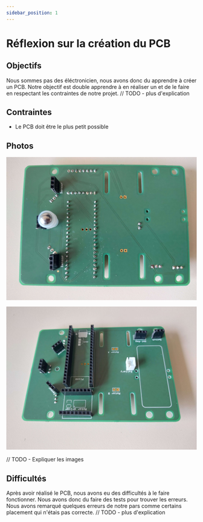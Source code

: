 ```yaml
---
sidebar_position: 1
---
```


# Réflexion sur la création du PCB

## Objectifs
Nous sommes pas des éléctronicien, nous avons donc du apprendre à créer un PCB. Notre objectif est double apprendre à en réaliser un et de le faire en respectant les contraintes de notre projet.
// TODO - plus d'explication

## Contraintes
- Le PCB doit être le plus petit possible

## Photos

![PCB](./img/PCB1.jpg)

![PCB](./img/PCB2.jpg)

// TODO - Expliquer les images

## Difficultés
Après avoir réalisé le PCB, nous avons eu des difficultés à le faire fonctionner. Nous avons donc du faire des tests pour trouver les erreurs. Nous avons remarqué quelques erreurs de notre pars comme certains placement qui n'étais pas correcte. 
// TODO - plus d'explication